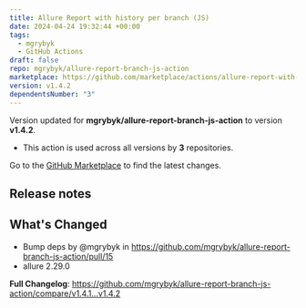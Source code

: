 ```yaml
---
title: Allure Report with history per branch (JS)
date: 2024-04-24 19:32:44 +00:00
tags:
  - mgrybyk
  - GitHub Actions
draft: false
repo: mgrybyk/allure-report-branch-js-action
marketplace: https://github.com/marketplace/actions/allure-report-with-history-per-branch-js
version: v1.4.2
dependentsNumber: "3"
---
```



Version updated for **mgrybyk/allure-report-branch-js-action** to version **v1.4.2**.
- This action is used across all versions by **3** repositories.

Go to the [GitHub Marketplace](https://github.com/marketplace/actions/allure-report-with-history-per-branch-js) to find the latest changes.

## Release notes

## What's Changed
* Bump deps by @mgrybyk in https://github.com/mgrybyk/allure-report-branch-js-action/pull/15
* allure 2.29.0


**Full Changelog**: https://github.com/mgrybyk/allure-report-branch-js-action/compare/v1.4.1...v1.4.2
